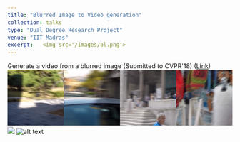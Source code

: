 ```yaml
---
title: "Blurred Image to Video generation"
collection: talks
type: "Dual Degree Research Project"
venue: "IIT Madras"
excerpt:   <img src='/images/bl.png'>
---
```


Generate a video from a blurred image (Submitted to CVPR'18) ([Link](https://github.com/anshulbshah/Blurred-Image-to-Video))
 ![alt text](https://github.com/anshulbshah/Blurred-Image-to-Video/blob/master/bl.png) 
<img src='https://github.com/anshulbshah/Blurred-Image-to-Video/blob/master/out.gif'>
![alt text](https://github.com/anshulbshah/Blurred-Image-to-Video/blob/master/out.gif) 
